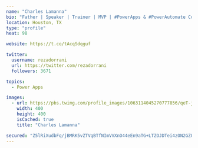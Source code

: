 ```yaml
---
name: "Charles Lamanna"
bio: "Father | Speaker | Trainer | MVP | #PowerApps & #PowerAutomate Community Super User | YouTuber Right-pointing triangle http://youtube.com/c/rezadorrani | Learn - Share - Clockwise rightwards and leftwards open circle arrows"
location: Houston, TX
type: "profile"
heat: 98

website: https://t.co/tAcqSdqguf

twitter:
  username: rezadorrani
  url: https://twitter.com/rezadorrani
  followers: 3671

topics:
  - Power Apps

images:
  - url: https://pbs.twimg.com/profile_images/1063114045270777856/qeT-jpWr_400x400.jpg
    width: 400
    height: 400
    isCached: true
    title: "Charles Lamanna"

secured: "Z5lRiXudbFq/jBMRK5vZTVqBTfNImVVXnO44eEn9aTG+LTZOJDTei4zON2GZUSi2wIc48lAL10lgPOPhEFSiCqxaOVDxgyjp24GhjwzoJwDqtBJcwVKkFPuJaCocscWCZOliaDZa4hrsJJmXIh1JVGLMinDcV9Gn2sAK9A3Ah05PsvyELp8iAAxoT4bj2tGoHLgpW2ogIWjs14jQWol95KikdoBg6amPx/o/SAzCEbELB3zwmxlfbPGDXvpytWcs9/EVm9/52N1upklpFAB5Wf1BNkZQpifVZzT3HP9v4jJ/zswCd2ai63ohizHC52zwnjIdFcz+W6PCn7g2SEKp1yZTI2b1WXWkvr/p3QWG0kKYujQLsURbIeNxQD/E8OTsVg4zA3sVNQlT4p9WNmRepgN+vTofzuo85JGinwG/VHk=;YkaZtVBJ1klXYFOW5yOauQ=="
---
```


